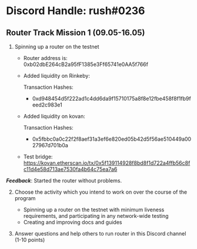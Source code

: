 # Discord Handle: rush#0236
## Router Track Mission 1 (09.05-16.05)

1) Spinning up a router on the testnet

    - Router address is: 0xb02dbE264cB2a95fF1385e3Ff65741e0AA5f766f

    - Added liquidity on Rinkeby: 

        Transaction Hashes:    

        - 0xd948454d5f222ad1c4dd6da9f15710175a8f8e12fbe458f8f1fb9feed2c983e1

   - Added liquidity on kovan: 

        Transaction Hashes:    

        - 0x5fbbc0a0c22f2f8aef31a3ef6e820ed05b42d5f56ae510449a0027967d701b0a
    
   - Test bridge: https://kovan.etherscan.io/tx/0x5f139114928f8bd8f1d722a4ffb56c8fc11d4e58d713ae7530fa4b64c75ea7a6
  
***Feedback***: Started the router without problems.
    

2) Choose the activity which you intend to work on over the course of the program

   - Spinning up a router on the testnet with minimum liveness requirements, and participating in any network-wide testing
    - Creating and improving docs and guides 

3) Answer questions and help others to run router in this Discord channel (1-10 points)
    
